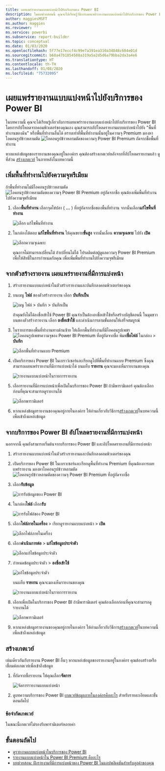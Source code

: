 ```yaml
---
title: เผยแพร่รายงานแบบแบ่งหน้าไปยังบริการของ Power BI
description: ในบทช่วยสอนนี้ คุณจะได้เรียนรู้วิธีการเผยแพร่รายงานแบบแบ่งหน้าไปยังบริการของ Power BI โดยการอัปโหลดจากคอมพิวเตอร์ของคุณเอง
author: maggiesMSFT
ms.author: maggies
ms.reviewer: ''
ms.service: powerbi
ms.subservice: report-builder
ms.topic: conceptual
ms.date: 01/03/2020
ms.openlocfilehash: 5f77e17eccf4c99e7a391ea310a34848c604e01d
ms.sourcegitcommit: b68a47b1854588a319a5a2d5d6a79bba2da3a4e6
ms.translationtype: HT
ms.contentlocale: th-TH
ms.lasthandoff: 01/08/2020
ms.locfileid: "75732095"
---
```

# <a name="publish-a-paginated-report-to-the-power-bi-service"></a>เผยแพร่รายงานแบบแบ่งหน้าไปยังบริการของ Power BI

ในบทความนี้ คุณจะได้เรียนรู้เกี่ยวกับการเผยแพร่รายงานแบบแบ่งหน้าไปยังบริการของ Power BI โดยการอัปโหลดจากคอมพิวเตอร์ของคุณเอง คุณสามารถอัปโหลดรายงานแบบแบ่งหน้าไปยัง "พื้นที่ทำงานของฉัน" หรือพื้นที่ทำงานอื่นได้ ตราบเท่าที่พื้นที่ทำงานนั้นอยู่ในความจุ Premium มองหาไอคอนรูปข้าวหลามตัด ![ไอคอนรูปข้าวหลามตัดของความจุ Power BI Premium](media/paginated-reports-save-to-power-bi-service/premium-diamond.png) ถัดจากชื่อพื้นที่ทำงาน 

หากแหล่งข้อมูลของรายงานของคุณอยู่ในองค์กร คุณต้องสร้างเกตเวย์หลังจากที่อัปโหลดรายงานแล้ว ดูที่ส่วน [สร้างเกตเวย์](#create-a-gateway) ในภายหลังในบทความนี้

## <a name="add-a-workspace-to-a-premium-capacity"></a>เพิ่มพื้นที่ทำงานไปยังความจุพรีเมียม

ถ้าพื้นที่ทำงานไม่มีไอคอนรูปข้าวหลามตัด ![ไอคอนรูปข้าวหลามตัดของความจุ Power BI Premium](media/paginated-reports-save-to-power-bi-service/premium-diamond.png) อยู่ถัดจากชื่อ คุณต้องเพิ่มพื้นที่ทำงานไปยังความจุพรีเมียม 

1. เลือก**พื้นที่ทำงาน** เลือกจุดไข่ปลา ( **...** ) ที่อยู่ถัดจากชื่อของพื้นที่ทำงาน จากนั้นเลือก**แก้ไขพื้นที่ทำงาน**

    ![เลือก แก้ไขพื้นที่ทำงาน](media/paginated-reports-save-to-power-bi-service/power-bi-paginated-edit-workspace.png)

1. ในกล่องโต้ตอบ **แก้ไขพื้นที่ทำงาน** ให้คุณขยาย**ขั้นสูง** จากนั้นเลื่อน **ความจุเฉพาะ** ไปยัง **เปิด**

    ![เลือกความจุเฉพาะ](media/paginated-reports-save-to-power-bi-service/power-bi-paginated-edit-workspace-dialog.png)

   คุณอาจไม่สามารถเปลี่ยนได้ ถ้าเปลี่ยนไม่ได้ โปรดติดต่อผู้ดูแลความจุ Power BI Premium เพื่อให้สิทธิ์ในการกำหนดกับคุณ เพื่อเพิ่มพื้นที่ทำงานไปยังความจุพรีเมียม

## <a name="from-report-builder-publish-a-paginated-report"></a>จากตัวสร้างรายงาน เผยแพร่รายงานที่มีการแบ่งหน้า

1. สร้างรายงานแบบแบ่งหน้าในตัวสร้างรายงานและบันทึกลงคอมพิวเตอร์ของคุณ

1. บนเมนู **ไฟล์** ของตัวสร้างรายงาน เลือก **บันทึกเป็น**

    ![เมนู ไฟล์ > บันทึก > บันทึกเป็น](media/paginated-reports-save-to-power-bi-service/power-bi-paginated-save-as.png)

    ถ้าคุณยังไม่ได้ลงชื่อเข้าใช้ Power BI คุณจำเป็นต้องลงชื่อเข้าใช้หรือสร้างบัญชีตอนนี้ ในมุมขวาบนของตัวสร้างรายงาน เลือก **ลงชื่อเข้าใช้** และดำเนินการตามขั้นตอนให้เสร็จสมบูรณ์

2. ในรายการของพื้นที่ทำงานทางด้านซ้าย ให้เลือกพื้นที่ทำงานที่มีไอคอนรูปเพชร ![ไอคอนรูปเพชรความจุของ Power BI Premium](media/paginated-reports-save-to-power-bi-service/premium-diamond.png) ที่อยู่ถัดจากชื่อ พิมพ์**ชื่อไฟล์** ในกล่อง > **บันทึก** 

    ![เลือกพื้นที่ทำงานแบบ Premium](media/paginated-reports-save-to-power-bi-service/power-bi-paginated-select-workspace.png)

4. เปิดบริการของ Power BI ในเบราว์เซอร์และเรียกดูไปที่พื้นที่ทำงานแบบ Premium ซึ่งคุณสามารถเผยแพร่รายงานที่มีการแบ่งหน้าได้ บนแท็บ **รายงาน** คุณจะมองเห็นรายงานของคุณ

    ![รายงานแบบแบ่งหน้าในรายการรายงาน](media/paginated-reports-save-to-power-bi-service/power-bi-paginated-wwi-report.png)

5. เลือกรายงานที่มีการแบ่งหน้าเพื่อเปิดในบริการของ Power BI ถ้ามีพารามิเตอร์ คุณต้องเลือกก่อนที่คุณจะสามารถดูรายงานได้

    ![เลือกพารามิเตอร์](media/paginated-reports-save-to-power-bi-service/power-bi-paginated-select-parameters.png)

6. หากแหล่งข้อมูลรายงานของคุณอยู่ภายในองค์กร ให้อ่านเกี่ยวกับวิธีการ[สร้างเกตเวย์](#create-a-gateway)ในบทความนี้ เพื่อเข้าถึงแหล่งข้อมูล

## <a name="from-the-power-bi-service-upload-a-paginated-report"></a>จากบริการของ Power BI อัปโหลดรายงานที่มีการแบ่งหน้า

นอกจากนี้ คุณยังสามารถเริ่มต้นจากบริการของ Power BI และอัปโหลดรายงานที่มีการแบ่งหน้า

1. สร้างรายงานแบบแบ่งหน้าในตัวสร้างรายงานและบันทึกลงคอมพิวเตอร์ของคุณ

1. เปิดบริการของ Power BI ในเบราเซอร์และเรียกดูพื้นที่ทำงาน Premium ที่คุณต้องการเผยแพร่รายงาน มองหาไอคอนรูปข้าวหลามตัด ![ไอคอนรูปข้าวหลามตัดของความจุ Power BI Premium](media/paginated-reports-save-to-power-bi-service/premium-diamond.png) ที่อยู่ถัดจากชื่อ 

1. เลือก**รับข้อมูล**

    ![การรับข้อมูลของ Power BI](media/paginated-reports-save-to-power-bi-service/power-bi-paginated-get-data.png)

1. ในกล่อง**ไฟล์** เลือก**รับ**

    ![การรับไฟล์ของ Power BI](media/paginated-reports-save-to-power-bi-service/power-bi-paginated-files-get.png)

1. เลือก**ไฟล์ภายในเครื่อง** > เรียกดูรายงานแบบแบ่งหน้า > **เปิด**

    ![เลือกไฟล์ภายในเครื่อง](media/paginated-reports-save-to-power-bi-service/power-bi-paginated-local-file.png)

1. เลือก**ดำเนินการต่อ** > **แก้ไขข้อมูลประจำตัว**

    ![เลือกแก้ไขข้อมูลประจำตัว](media/paginated-reports-save-to-power-bi-service/power-bi-paginated-select-edit-credentials.png)

1. กำหนดข้อมูลประจำตัว > **ลงชื่อเข้าใช้**

    ![แก้ไขข้อมูลประจำตัว](media/paginated-reports-save-to-power-bi-service/power-bi-paginated-credentials.png)

   บนแท็บ **รายงาน** คุณจะมองเห็นรายงานของคุณ

    ![รายงานแบบแบ่งหน้าในรายการรายงาน](media/paginated-reports-save-to-power-bi-service/power-bi-paginated-wwi-report.png)

1. เลือกเพื่อเปิดในบริการของ Power BI ถ้ามีพารามิเตอร์ คุณต้องเลือกก่อนที่คุณจะสามารถดูรายงานได้
 
    ![เลือกพารามิเตอร์](media/paginated-reports-save-to-power-bi-service/power-bi-paginated-select-parameters.png)

6. หากแหล่งข้อมูลรายงานของคุณอยู่ภายในองค์กร ให้อ่านเกี่ยวกับวิธีการ[สร้างเกตเวย์](#create-a-gateway)ในบทความนี้ เพื่อเข้าถึงแหล่งข้อมูล

## <a name="create-a-gateway"></a>สร้างเกตเวย์

เช่นเดียวกันกับรายงาน Power BI อื่นๆ หากแหล่งข้อมูลของรายงานอยู่ในองค์กร คุณต้องสร้างหรือเชื่อมต่อเกตเวย์เพื่อเข้าถึงข้อมูล

1. ที่ถัดจากชื่อรายงาน ให้คุณเลือก**จัดการ**

   ![จัดการรายงานแบบแบ่งหน้า](media/paginated-reports-save-to-power-bi-service/power-bi-paginated-manage.png)

1. ดูบทความบริการของ Power BI [เกตเวย์ข้อมูลภายในองค์กรคืออะไร](service-gateway-onprem.md) สำหรับรายละเอียดและขั้นตอนถัดไป

### <a name="gateway-limitations"></a>ข้อจำกัดเกตเวย์

ในขณะนี้เกตเวย์ไม่รองรับพารามิเตอร์หลายค่า


## <a name="next-steps"></a>ขั้นตอนถัดไป

- [ดูรายงานแบบแบ่งหน้าในบริการของ Power BI](consumer/paginated-reports-view-power-bi-service.md)
- [รายงานแบบแบ่งหน้าใน Power BI Premium คืออะไร](paginated-reports-report-builder-power-bi.md)
- [บทช่วยสอน: ฝังรายงานที่มีการแบ่งหน้าของ Power BI ในแอปพลิเคชันสำหรับลูกค้าของคุณ](developer/embed-paginated-reports-customers.md)

